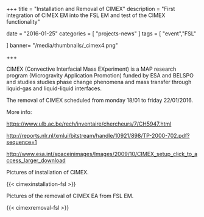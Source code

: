 +++
title = "Installation and Removal of CIMEX"
description = "First integration of CIMEX EM into the FSL EM and test of the CIMEX functionality"

date = "2016-01-25"
categories = [
   "projects-news"
]
tags = [
"event","FSL"
  
]
banner= "/media/thumbnails/_cimex4.png"


+++


CIMEX (Convective Interfacial Mass EXperiment) is a MAP research program (Microgravity Application Promotion) funded by ESA and BELSPO and studies studies phase change phenomena and mass transfer through liquid-gas and liquid-liquid interfaces.

The removal of CIMEX scheduled from monday 18/01 to friday 22/01/2016.

More info:

https://www.ulb.ac.be/rech/inventaire/chercheurs/7/CH5947.html

http://reports.nlr.nl/xmlui/bitstream/handle/10921/898/TP-2000-702.pdf?sequence=1

http://www.esa.int/spaceinimages/Images/2009/10/CIMEX_setup_click_to_access_larger_download

Pictures of installation of CIMEX. 

{{< cimexinstallation-fsl >}}

Pictures of the removal of CIMEX EA from FSL EM. 

{{< cimexremoval-fsl >}}
